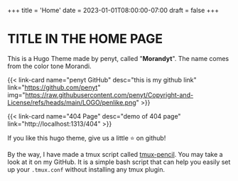 +++
title = 'Home'
date = 2023-01-01T08:00:00-07:00
draft = false
+++

# TITLE IN THE HOME PAGE  
This is a Hugo Theme made by penyt, called "**Morandyt**".  The name comes from the color tone Morandi.  

{{< link-card name="penyt GitHub" desc="this is my github link" link="https://github.com/penyt" img="https://raw.githubusercontent.com/penyt/Copyright-and-License/refs/heads/main/LOGO/penlike.png" >}}

{{< link-card name="404 Page" desc="demo of 404 page" link="http://localhost:1313/404" >}}

If you like this hugo theme, give us a little ⭐️ on github!  

By the way, I have made a tmux script called [tmux-pencil](https://github.com/penyt/tmux-pencil). You may take a look at it on my GitHub. It is a simple bash script that can help you easily set up your `.tmux.conf` without installing any tmux plugin.  


